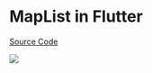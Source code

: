 # MapList in Flutter

[Source Code](../source/maplist-in-flutter.dart)

![](../images/maplist-in-flutter.jpg)

